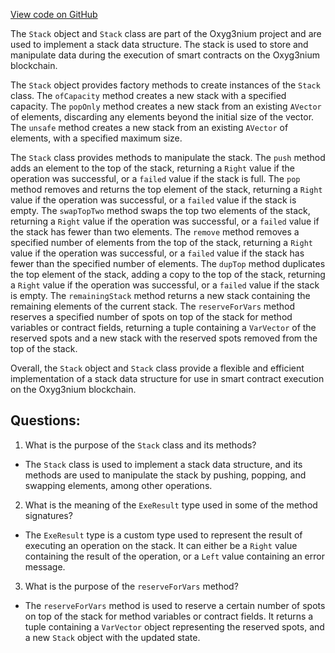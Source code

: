 [View code on GitHub](https://github.com/alephium/alephium/protocol/src/main/scala/org/alephium/protocol/vm/Stack.scala)

The `Stack` object and `Stack` class are part of the Oxyg3nium project and are used to implement a stack data structure. The stack is used to store and manipulate data during the execution of smart contracts on the Oxyg3nium blockchain. 

The `Stack` object provides factory methods to create instances of the `Stack` class. The `ofCapacity` method creates a new stack with a specified capacity. The `popOnly` method creates a new stack from an existing `AVector` of elements, discarding any elements beyond the initial size of the vector. The `unsafe` method creates a new stack from an existing `AVector` of elements, with a specified maximum size. 

The `Stack` class provides methods to manipulate the stack. The `push` method adds an element to the top of the stack, returning a `Right` value if the operation was successful, or a `failed` value if the stack is full. The `pop` method removes and returns the top element of the stack, returning a `Right` value if the operation was successful, or a `failed` value if the stack is empty. The `swapTopTwo` method swaps the top two elements of the stack, returning a `Right` value if the operation was successful, or a `failed` value if the stack has fewer than two elements. The `remove` method removes a specified number of elements from the top of the stack, returning a `Right` value if the operation was successful, or a `failed` value if the stack has fewer than the specified number of elements. The `dupTop` method duplicates the top element of the stack, adding a copy to the top of the stack, returning a `Right` value if the operation was successful, or a `failed` value if the stack is empty. The `remainingStack` method returns a new stack containing the remaining elements of the current stack. The `reserveForVars` method reserves a specified number of spots on top of the stack for method variables or contract fields, returning a tuple containing a `VarVector` of the reserved spots and a new stack with the reserved spots removed from the top of the stack. 

Overall, the `Stack` object and `Stack` class provide a flexible and efficient implementation of a stack data structure for use in smart contract execution on the Oxyg3nium blockchain.
## Questions: 
 1. What is the purpose of the `Stack` class and its methods?
- The `Stack` class is used to implement a stack data structure, and its methods are used to manipulate the stack by pushing, popping, and swapping elements, among other operations.

2. What is the meaning of the `ExeResult` type used in some of the method signatures?
- The `ExeResult` type is a custom type used to represent the result of executing an operation on the stack. It can either be a `Right` value containing the result of the operation, or a `Left` value containing an error message.

3. What is the purpose of the `reserveForVars` method?
- The `reserveForVars` method is used to reserve a certain number of spots on top of the stack for method variables or contract fields. It returns a tuple containing a `VarVector` object representing the reserved spots, and a new `Stack` object with the updated state.